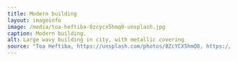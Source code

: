 ```yaml
---
title: Modern building
layout: imageinfo
image: /media/toa-heftiba-8zcycx5hmq8-unsplash.jpg
caption: Modern building.
alt: Large wavy building in city, with metallic covering
source: "Toa Heftiba, https://unsplash.com/photos/8ZcYCX5hmQ8, https://unsplash.com/license"
---
```

